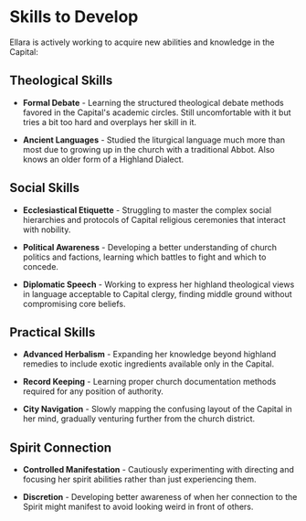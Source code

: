 # Skills to Develop

Ellara is actively working to acquire new abilities and knowledge in the Capital:

## Theological Skills

- **Formal Debate** - Learning the structured theological debate methods favored in the Capital's academic circles. Still uncomfortable with it but tries a bit too hard and overplays her skill in it.

- **Ancient Languages** - Studied the liturgical language much more than most due to growing up in the church with a traditional Abbot. Also knows an older form of a Highland Dialect.

## Social Skills

- **Ecclesiastical Etiquette** - Struggling to master the complex social hierarchies and protocols of Capital religious ceremonies that interact with nobility.

- **Political Awareness** - Developing a better understanding of church politics and factions, learning which battles to fight and which to concede.

- **Diplomatic Speech** - Working to express her highland theological views in language acceptable to Capital clergy, finding middle ground without compromising core beliefs.

## Practical Skills

- **Advanced Herbalism** - Expanding her knowledge beyond highland remedies to include exotic ingredients available only in the Capital.

- **Record Keeping** - Learning proper church documentation methods required for any position of authority.

- **City Navigation** - Slowly mapping the confusing layout of the Capital in her mind, gradually venturing further from the church district.

## Spirit Connection

- **Controlled Manifestation** - Cautiously experimenting with directing and focusing her spirit abilities rather than just experiencing them.

- **Discretion** - Developing better awareness of when her connection to the Spirit might manifest to avoid looking weird in front of others.
